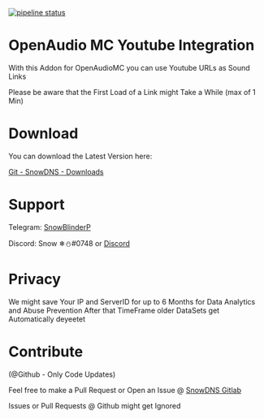 [![pipeline status](https://git.snowdns.de/SnowDNS-DE/OpenAudioMC/openaudioyt-addon/badges/master/pipeline.svg)](https://git.snowdns.de/SnowDNS-DE/OpenAudioMC/openaudioyt-addon/commits/master)


# OpenAudio MC Youtube Integration

With this Addon for OpenAudioMC you can use Youtube URLs as Sound Links

Please be aware that the First Load of a Link might Take a While (max of 1 Min)

# Download

You can download the Latest Version here:

[Git - SnowDNS - Downloads](https://git.snowdns.de/SnowDNS-DE/OpenAudioMC/openaudioyt-addon/-/jobs/artifacts/master/browse?job=Create-And-Save)



# Support

Telegram: [SnowBlinderP](https://t.me/SnowBlinderP)

Discord: Snow ❄⛄#0748 or [Discord](https://discord.gg/KQBySQ5)

# Privacy

We might save Your IP and ServerID for up to 6 Months for Data Analytics and Abuse Prevention
After that TimeFrame older DataSets get Automatically deyeetet

# Contribute
(@Github - Only Code Updates)

Feel free to make a Pull Request or Open an Issue @ [SnowDNS Gitlab](https://git.snowdns.de/SnowDNS-DE/OpenAudioMC/openaudioyt-addon/)

Issues or Pull Requests @ Github might get Ignored


